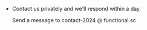 - Contact us privately and we'll respond within a day.
  
  Send a message to contact-2024 @ functional.sc